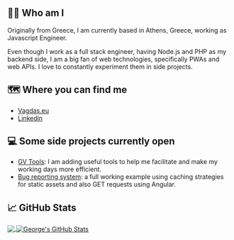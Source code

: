 ## 🙋‍♂️ Who am I
Originally from Greece, I am currently based in Athens, Greece, working as Javascript Engineer.

Even though I work as a full stack engineer, having Node.js and PHP as my backend side, I am a big fan of web technologies, specifically PWAs and web APIs.
I love to constantly experiment them in side projects.

## 🗺️ Where you can find me
 - [Vagdas.eu](https://vagdas.eu)
 - [Linkedin](https://www.linkedin.com/in/gvagdas)

## 💻 Some side projects currently open 
 - [GV Tools](https://github.com/georgevgs/gv-tools): I am adding useful tools to help me facilitate and make my working days more efficient.
 - [Bug reporting system](https://github.com/georgevgs/bugreportingsystem): a full working example using caching strategies for static assets and also GET requests using Angular. 

## 📈 GitHub Stats
<a href="https://github.com/georgevgs/">
  <img align="center" src="https://github-readme-stats.vercel.app/api/top-langs/?username=georgevgs&hide=java,html,powershell,css&title_color=ffffff&text_color=c9cacc&icon_color=2bbc8a&bg_color=1d1f21" />
</a>
<a href="https://github.com/georgevgs/">
  <img align="center" src="https://github-readme-stats.vercel.app/api?username=georgevgs&show_icons=true&line_height=27&count_private=true&title_color=ffffff&text_color=c9cacc&icon_color=2bbc8a&bg_color=1d1f21" alt="George's GitHub Stats" />
</a>

<!--
**georgevgs/georgevgs** is a ✨ _special_ ✨ repository because its `README.md` (this file) appears on your GitHub profile.

Here are some ideas to get you started:

- 🔭 I’m currently working on ...
- 🌱 I’m currently learning ...
- 👯 I’m looking to collaborate on ...
- 🤔 I’m looking for help with ...
- 💬 Ask me about ...
- 📫 How to reach me: ...
- 😄 Pronouns: ...
- ⚡ Fun fact: ...
-->
